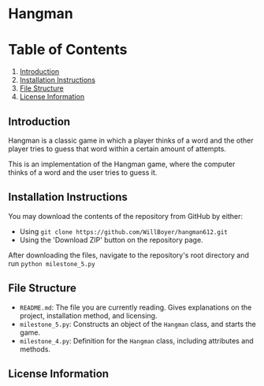# Hangman

# Table of Contents
1. [Introduction](#introduction)
2. [Installation Instructions](#installation-instructions)
3. [File Structure](#file-structure)
4. [License Information](#license-information)


## Introduction
Hangman is a classic game in which a player thinks of a word and the other player tries to guess that word within a certain amount of attempts.

This is an implementation of the Hangman game, where the computer thinks of a word and the user tries to guess it.

## Installation Instructions
You may download the contents of the repository from GitHub by either:
- Using `git clone https://github.com/WillBoyer/hangman612.git`
- Using the 'Download ZIP' button on the repository page.

After downloading the files, navigate to the repository's root directory and run
`python milestone_5.py`

## File Structure
- `README.md`: The file you are currently reading. Gives explanations on the project, installation method, and licensing.
- `milestone_5.py`: Constructs an object of the `Hangman` class, and starts the game.
- `milestone_4.py`: Definition for the `Hangman` class, including attributes and methods.

## License Information